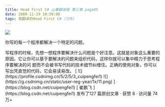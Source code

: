 ```yaml
---
title: Head First C# 山寨翻译版 第三章 page85
date: 2008-11-29 10:59:00
tags: 我翻译的Head First C#（习作）
---
```

![](https://p-blog.csdn.net/images/p_blog_csdn_net/cuipengfei1/EntryImages/20081129/%E6%88%AA%E5%9B%BE00.jpg)

你写的每一个程序都解决一个特定的问题。

<?xml:namespace prefix = o ns = "urn:schemas-microsoft-com:office:office" />

写程序的时候，先想一想程序要解决什么问题是个好注意。这就是对象这么重要的原因。它让你可以基于要解决的问题来组织代码，这样你就可以集中精力于思考程序要解决的问
题而不会被书写代码的技术细节纠缠住。正确的使用对象，你可以写出凭直觉的代码，它会易读易改。



[ ![](https://profile.csdnimg.cn/5/2/5/3_cuipengfei1)
![](https://g.csdnimg.cn/static/user-reg-year/1x/11.png)
](https://blog.csdn.net/cuipengfei1)

[ 崔鹏飞 ](https://blog.csdn.net/cuipengfei1)

发布了127 篇原创文章  ·  获赞 8  ·  访问量 74万+

